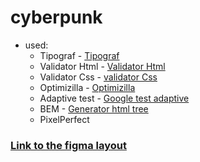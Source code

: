# cyberpunk

* used:
  * Tipograf - <a href="https://www.artlebedev.ru/typograf" target="_blank">Tipograf</a>
  * Validator Html - <a href="https://validator.w3.org" target="_blank">Validator Html</a>
  * Validator Css - <a href="https://jigsaw.w3.org/css-validator" target="_blank">validator Css</a>
  * Optimizilla - <a href="https://imagecompressor.com/ru" target="_blank">Optimizilla</a>
  * Adaptive test - <a href="https://search.google.com/test/mobile-friendly?hl=ru" target="_blank">Google test adaptive</a>
  * BEM - <a href="https://yoksel.github.io/html-tree" target="_blank">Generator html tree</a>
  * PixelPerfect

### [Link to the figma layout](https://www.figma.com/file/vnCVeaAqqo7TF2aOhuF3Ki/Cyberpunk?node-id=12%3A230&mode=dev)
